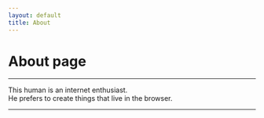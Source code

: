 ```yaml
---
layout: default
title: About
---
```

# About page

---

This human is an internet enthusiast.  
He prefers to create things that live in the browser.  

---


